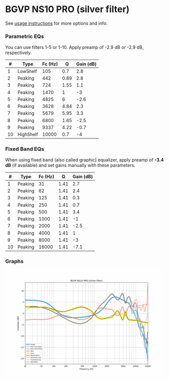 # BGVP NS10 PRO (silver filter)
See [usage instructions](https://github.com/jaakkopasanen/AutoEq#usage) for more options and info.

### Parametric EQs
You can use filters 1-5 or 1-10. Apply preamp of -2.9 dB or -2.9 dB, respectively.

|   # | Type      |   Fc (Hz) |    Q |   Gain (dB) |
|-----|-----------|-----------|------|-------------|
|   1 | LowShelf  |       105 | 0.7  |         2.8 |
|   2 | Peaking   |       442 | 0.89 |         2.8 |
|   3 | Peaking   |       724 | 1.55 |         1.1 |
|   4 | Peaking   |      1470 | 1    |        -3   |
|   5 | Peaking   |      4825 | 6    |        -2.6 |
|   6 | Peaking   |      3628 | 4.84 |         2.3 |
|   7 | Peaking   |      5679 | 5.95 |         3.3 |
|   8 | Peaking   |      6800 | 1.65 |        -2.5 |
|   9 | Peaking   |      9337 | 4.22 |        -0.7 |
|  10 | HighShelf |     10000 | 0.7  |        -4   |

### Fixed Band EQs
When using fixed band (also called graphic) equalizer, apply preamp of **-3.4 dB** (if available) and set gains manually with these parameters.

|   # | Type    |   Fc (Hz) |    Q |   Gain (dB) |
|-----|---------|-----------|------|-------------|
|   1 | Peaking |        31 | 1.41 |         2.7 |
|   2 | Peaking |        62 | 1.41 |         2.4 |
|   3 | Peaking |       125 | 1.41 |         0.3 |
|   4 | Peaking |       250 | 1.41 |         0.7 |
|   5 | Peaking |       500 | 1.41 |         3.4 |
|   6 | Peaking |      1000 | 1.41 |        -1   |
|   7 | Peaking |      2000 | 1.41 |        -2.5 |
|   8 | Peaking |      4000 | 1.41 |         1   |
|   9 | Peaking |      8000 | 1.41 |        -3   |
|  10 | Peaking |     16000 | 1.41 |        -7.1 |

### Graphs
![](./BGVP%20NS10%20PRO%20(silver%20filter).png)
